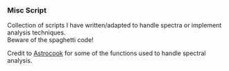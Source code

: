 ### Misc Script

Collection of scripts I have written/adapted to handle spectra or implement analysis techniques.  
Beware of the spaghetti code!

Credit to [Astrocook](https://das-oats.github.io/astrocook/) for some of the functions used to handle spectral analysis.